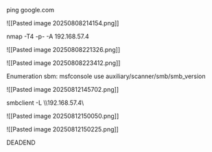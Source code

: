 


ping google.com

![[Pasted image 20250808214154.png]]



nmap -T4 -p- -A 192.168.57.4


![[Pasted image 20250808221326.png]]

![[Pasted image 20250808223412.png]]

Enumeration sbm:
msfconsole
use auxiliary/scanner/smb/smb_version

![[Pasted image 20250812145702.png]]

 smbclient -L \\\\192.168.57.4\\


![[Pasted image 20250812150050.png]]


![[Pasted image 20250812150225.png]]

DEADEND


